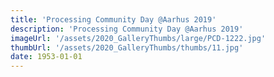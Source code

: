 ```yaml
---
title: 'Processing Community Day @Aarhus 2019'
description: 'Processing Community Day @Aarhus 2019'
imageUrl: '/assets/2020_GalleryThumbs/large/PCD-1222.jpg'
thumbUrl: '/assets/2020_GalleryThumbs/thumbs/11.jpg'
date: 1953-01-01
---
```

